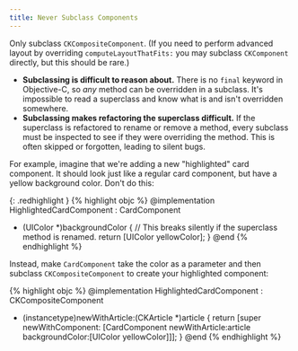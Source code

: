 ```yaml
---
title: Never Subclass Components
---
```


Only subclass `CKCompositeComponent`. (If you need to perform advanced layout by overriding `computeLayoutThatFits:` you may subclass `CKComponent` directly, but this should be rare.)

- **Subclassing is difficult to reason about.** There is no `final` keyword in Objective-C, so *any* method can be overridden in a subclass. It's impossible to read a superclass and know what is and isn't overridden somewhere.
- **Subclassing makes refactoring the superclass difficult.** If the superclass is refactored to rename or remove a method, every subclass must be inspected to see if they were overriding the method. This is often skipped or forgotten, leading to silent bugs.

For example, imagine that we're adding a new "highlighted" card component. It should look just like a regular card component, but have a yellow background color. Don't do this:

{: .redhighlight }
{% highlight objc %}
@implementation HighlightedCardComponent : CardComponent
- (UIColor *)backgroundColor
{
  // This breaks silently if the superclass method is renamed.
  return [UIColor yellowColor];
}
@end
{% endhighlight %}

Instead, make `CardComponent` take the color as a parameter and then subclass `CKCompositeComponent` to create your highlighted component:

{% highlight objc %}
@implementation HighlightedCardComponent : CKCompositeComponent
+ (instancetype)newWithArticle:(CKArticle *)article
{
  return [super newWithComponent:
          [CardComponent
           newWithArticle:article
           backgroundColor:[UIColor yellowColor]]];
}
@end
{% endhighlight %}
